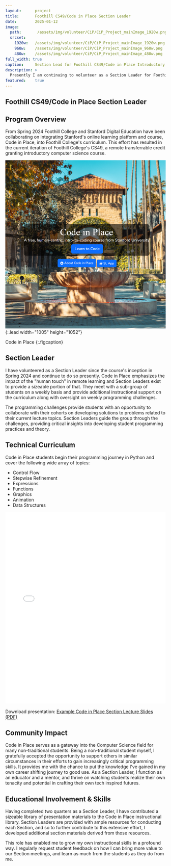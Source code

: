 ```yaml
---
layout:      project
title:       Foothill CS49/Code in Place Section Leader
date:        2025-01-12
image:
  path:       /assets/img/volunteer/CiP/CiP_Project_mainImage_1920w.png
  srcset:
    1920w:   /assets/img/volunteer/CiP/CiP_Project_mainImage_1920w.png
    960w:    /assets/img/volunteer/CiP/CiP_Project_mainImage_960w.png
    480w:    /assets/img/volunteer/CiP/CiP_Project_mainImage_480w.png
full_width: true
caption:     Section Lead for Foothill CS49/Code in Place Introductory CS Course
description: >
  Presently I am continuing to volunteer as a Section Leader for Foothill College's CS49 course, a collaborative effort between Foothill College and Stanford Digital Education using Stanford's Code in Place educational platform.
featured:    true
---
```


## Foothill CS49/Code in Place Section Leader

## Program Overview
From Spring 2024 Foothill College and Stanford Digital Education have been collaborating on integrating Stanford's online learning platform and course, Code in Place, into Foothill College's curriculum.  This effort has resulted in the current iteration of Foothill College's CS49, a remote transferrable credit granting introductory computer science course. 

![Code in Place Landing Page](/assets/img/volunteer/CiP/HomepageLanding_1005w1052h.png){:.lead width="1005" height="1052"}

Code in Place 
{:.figcaption}

## Section Leader
I have volunteered as a Section Leader since the course's inception in Spring 2024 and continue to do so presently.  Code in Place emphasizes the impact of the "human touch" in remote learning and Section Leaders exist to provide a sizeable portion of that.  They meet with a sub-group of students on a weekly basis and provide additional instructional support on the curriculum along with oversight on weekly programming challenges.  

The programming challenges provide students with an opportunity to collaborate with their cohorts on developing solutions to problems related to their current lecture topics.  Section Leaders guide the group through the challenges, providing critical insights into developing student programming practices and theory.  

## Technical Curriculum
Code in Place students begin their programming journey in Python and cover the following wide array of topics:

 - Control Flow
 - Stepwise Refinement
 - Expressions
 - Functions
 - Graphics
 - Animation
 - Data Structures

<iframe src="/assets/img/volunteer/CiP/CiP_PythonControl_slideDeck.pdf" width="100%" height="600px" style="border: none;"></iframe>

Download presentation: [Example Code in Place Section Lecture Slides (PDF)](/assets/img/volunteer/CiP/CiP_PythonControl_slideDeck.pdf)


## Community Impact

Code in Place serves as a gateway into the Computer Science field for many non-traditional students.  Being a non-traditional student myself, I gratefully accepted the opportunity to support others in similar circumstances in their efforts to gain increasingly critical programming skills.  It provides me with the chance to put the knowledge I've gained in my own career shifting journey to good use.  As a Section Leader, I function as an educator and a mentor, and thrive on watching students realize their own tenacity and potential in crafting their own tech inspired futures. 
 
## Educational Involvement & Skills

Having completed two quarters as a Section Leader, I have contributed a sizeable library of presentation materials to the Code in Place instructional library.  Section Leaders are provided with ample resources for conducting each Section, and so to further contribute to this extensive effort, I developed additional section materials derived from those resources.  

This role has enabled me to grow my own instructional skills in a profound way.  I regularly request student feedback on how I can bring more value to our Section meetings, and learn as much from the students as they do from me.  

